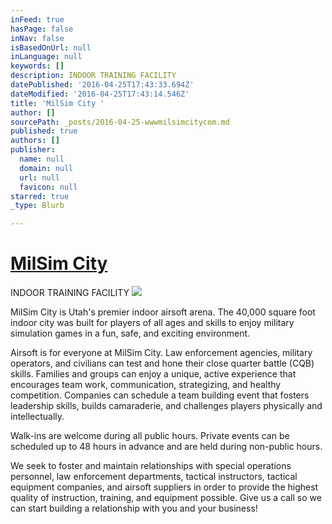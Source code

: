 ```yaml
---
inFeed: true
hasPage: false
inNav: false
isBasedOnUrl: null
inLanguage: null
keywords: []
description: INDOOR TRAINING FACILITY
datePublished: '2016-04-25T17:43:33.694Z'
dateModified: '2016-04-25T17:43:14.546Z'
title: 'MilSim City '
author: []
sourcePath: _posts/2016-04-25-wwwmilsimcitycom.md
published: true
authors: []
publisher:
  name: null
  domain: null
  url: null
  favicon: null
starred: true
_type: Blurb

---
```

# [MilSim City ][0]

INDOOR TRAINING FACILITY
![](https://the-grid-user-content.s3-us-west-2.amazonaws.com/b6459353-55ca-4294-87e0-48faf7f41cfc.jpg)

MilSim City is Utah's premier indoor airsoft arena. The 40,000 square foot indoor city was built for players of all ages and skills to enjoy military simulation games in a fun, safe, and exciting environment.

Airsoft is for everyone at MilSim City. Law enforcement agencies, military operators, and civilians can test and hone their close quarter battle (CQB) skills. Families and groups can enjoy a unique, active experience that encourages team work, communication, strategizing, and healthy competition. Companies can schedule a team building event that fosters leadership skills, builds camaraderie, and challenges players physically and intellectually.

Walk-ins are welcome during all public hours. Private events can be scheduled up to 48 hours in advance and are held during non-public hours.

We seek to foster and maintain relationships with special operations personnel, law enforcement departments, tactical instructors, tactical equipment companies, and airsoft suppliers in order to provide the highest quality of instruction, training, and equipment possible. Give us a call so we can start building a relationship with you and your business!

[0]: www.milsimcity.com